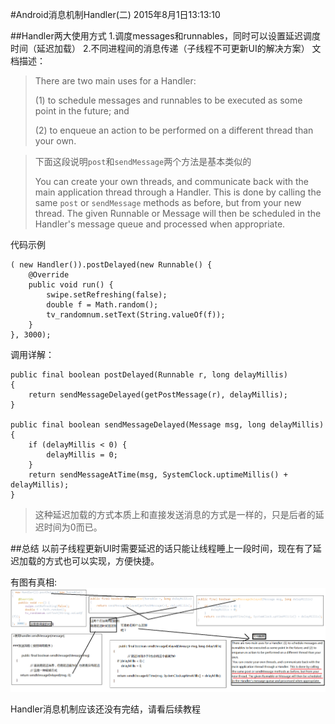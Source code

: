 #Android消息机制Handler(二)
2015年8月1日13:13:10

##Handler两大使用方式
	1.调度messages和runnables，同时可以设置延迟调度时间（延迟加载）
	2.不同进程间的消息传递（子线程不可更新UI的解决方案）
文档描述：
>There are two main uses for a Handler: 
>
>(1) to schedule messages and runnables to be executed as some point in the future; and 
>
>(2) to enqueue an action to be performed on a different thread than your own.

>下面这段说明`post`和`sendMessage`两个方法是基本类似的
>
>You can create your own threads, and communicate back with the main application thread through a Handler. This is done by calling the same `post` or `sendMessage` methods as before, but from your new thread. The given Runnable or Message will then be scheduled in the Handler's message queue and processed when appropriate.
 
代码示例

	( new Handler()).postDelayed(new Runnable() {
	    @Override
	    public void run() {
	        swipe.setRefreshing(false);
	        double f = Math.random();
	        tv_randomnum.setText(String.valueOf(f));
	    }
	}, 3000);

调用详解：

	public final boolean postDelayed(Runnable r, long delayMillis)
    {
        return sendMessageDelayed(getPostMessage(r), delayMillis);
    }

	public final boolean sendMessageDelayed(Message msg, long delayMillis)
    {
        if (delayMillis < 0) {
            delayMillis = 0;
        }
        return sendMessageAtTime(msg, SystemClock.uptimeMillis() + delayMillis);
    }

>这种延迟加载的方式本质上和直接发送消息的方式是一样的，只是后者的延迟时间为0而已。

##总结
以前子线程更新UI时需要延迟的话只能让线程睡上一段时间，现在有了延迟加载的方式也可以实现，方便快捷。

有图有真相:
![](./images/Handler两种调用方式.png)


Handler消息机制应该还没有完结，请看后续教程